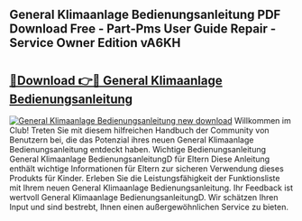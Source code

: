 ## General Klimaanlage Bedienungsanleitung PDF Download Free - Part-Pms User Guide Repair - Service Owner Edition vA6KH

# <h2><a href="http://df5a0d.blite.top/?on=General+Klimaanlage+Bedienungsanleitung">🔗Download 👉🔴 General Klimaanlage Bedienungsanleitung</a></h2>

[![General Klimaanlage Bedienungsanleitung new download](https://i.imgur.com/lujVjoI.png)](http://df5a0d.blite.top/?on=General+Klimaanlage+Bedienungsanleitung)
Willkommen im Club! Treten Sie mit diesem hilfreichen Handbuch der Community von Benutzern bei, die das Potenzial ihres neuen General Klimaanlage Bedienungsanleitung entdeckt haben. Wichtige Bedienungsanleitung General Klimaanlage BedienungsanleitungD für Eltern Diese Anleitung enthält wichtige Informationen für Eltern zur sicheren Verwendung dieses Produkts für Kinder. Erleben Sie die Leistungsfähigkeit der Funktionsliste mit Ihrem neuen General Klimaanlage Bedienungsanleitung. Ihr Feedback ist wertvoll General Klimaanlage BedienungsanleitungD. Wir schätzen Ihren Input und sind bestrebt, Ihnen einen außergewöhnlichen Service zu bieten.
